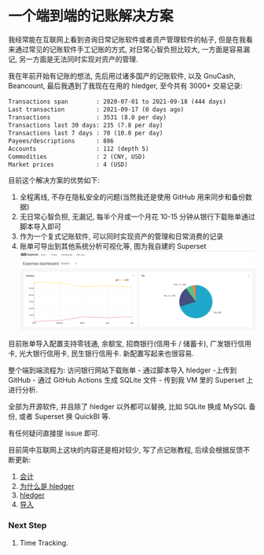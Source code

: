 # 一个端到端的记账解决方案

我经常能在互联网上看到咨询日常记账软件或者资产管理软件的帖子, 但是在我看来通过常见的记账软件手工记账的方式, 对日常心智负担比较大, 一方面是容易漏记, 另一方面是无法同时实现对资产的管理.

我在年前开始有记账的想法, 先后用过诸多国产的记账软件, 以及 GnuCash, Beancount, 最后我遇到了我现在在用的 hledger, 至今共有 3000+ 交易记录:
```
Transactions span        : 2020-07-01 to 2021-09-18 (444 days)
Last transaction         : 2021-09-17 (0 days ago)
Transactions             : 3531 (8.0 per day)
Transactions last 30 days: 235 (7.8 per day)
Transactions last 7 days : 70 (10.0 per day)
Payees/descriptions      : 886
Accounts                 : 112 (depth 5)
Commodities              : 2 (CNY, USD)
Market prices            : 4 (USD)
```

目前这个解决方案的优势如下:
1. 全程离线, 不存在隐私安全的问题(当然我还是使用 GitHub 用来同步和备份数据)
1. 无日常心智负担, 无漏记, 每半个月或一个月花 10-15 分钟从银行下载账单通过脚本导入即可
1. 作为一个复式记账软件, 可以同时实现资产的管理和日常消费的记录
1. 账单可导出到其他系统分析可视化等, 图为我自建的 Superset ![image](https://raw.githubusercontent.com/zhzy0077/hledger-accounting/main/screenshot.png)

目前账单导入配置支持零钱通, 余额宝, 招商银行(信用卡 / 储蓄卡), 广发银行信用卡, 光大银行信用卡, 民生银行信用卡. 新配置写起来也很容易.

整个端到端流程为: 访问银行网站下载账单 - 通过脚本导入 hledger -上传到 GitHub - 通过 GitHub Actions 生成 SQLite 文件 - 传到我 VM 里的 Superset 上进行分析.

全部为开源软件, 并且除了 hledger 以外都可以替换, 比如 SQLite 换成 MySQL 备份, 或者 Superset 换 QuickBI 等.

有任何疑问直接提 issue 即可.

目前简中互联网上这块的内容还是相对较少, 写了点记账教程, 后续会根据反馈不断更新:

1. [会计](docs/accounting.md)
1. [为什么是 hledger](docs/why-hledger.md)
1. [hledger](docs/hledger.md)
1. [导入](docs/import.md)


### Next Step
1. Time Tracking.
